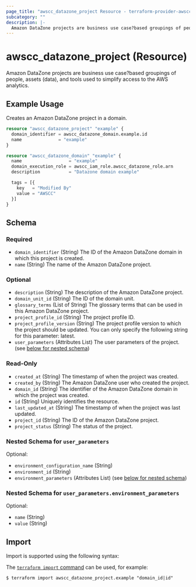 ```yaml
---
page_title: "awscc_datazone_project Resource - terraform-provider-awscc"
subcategory: ""
description: |-
  Amazon DataZone projects are business use case?based groupings of people, assets (data), and tools used to simplify access to the AWS analytics.
---
```


# awscc_datazone_project (Resource)

Amazon DataZone projects are business use case?based groupings of people, assets (data), and tools used to simplify access to the AWS analytics.

## Example Usage

Creates an Amazon DataZone project in a domain.

```terraform
resource "awscc_datazone_project" "example" {
  domain_identifier = awscc_datazone_domain.example.id
  name              = "example"
}

resource "awscc_datazone_domain" "example" {
  name                  = "example"
  domain_execution_role = awscc_iam_role.awscc_datazone_role.arn
  description           = "Datazone domain example"

  tags = [{
    key   = "Modified By"
    value = "AWSCC"
  }]
}
```

<!-- schema generated by tfplugindocs -->
## Schema

### Required

- `domain_identifier` (String) The ID of the Amazon DataZone domain in which this project is created.
- `name` (String) The name of the Amazon DataZone project.

### Optional

- `description` (String) The description of the Amazon DataZone project.
- `domain_unit_id` (String) The ID of the domain unit.
- `glossary_terms` (List of String) The glossary terms that can be used in this Amazon DataZone project.
- `project_profile_id` (String) The project profile ID.
- `project_profile_version` (String) The project profile version to which the project should be updated. You can only specify the following string for this parameter: latest.
- `user_parameters` (Attributes List) The user parameters of the project. (see [below for nested schema](#nestedatt--user_parameters))

### Read-Only

- `created_at` (String) The timestamp of when the project was created.
- `created_by` (String) The Amazon DataZone user who created the project.
- `domain_id` (String) The identifier of the Amazon DataZone domain in which the project was created.
- `id` (String) Uniquely identifies the resource.
- `last_updated_at` (String) The timestamp of when the project was last updated.
- `project_id` (String) The ID of the Amazon DataZone project.
- `project_status` (String) The status of the project.

<a id="nestedatt--user_parameters"></a>
### Nested Schema for `user_parameters`

Optional:

- `environment_configuration_name` (String)
- `environment_id` (String)
- `environment_parameters` (Attributes List) (see [below for nested schema](#nestedatt--user_parameters--environment_parameters))

<a id="nestedatt--user_parameters--environment_parameters"></a>
### Nested Schema for `user_parameters.environment_parameters`

Optional:

- `name` (String)
- `value` (String)

## Import

Import is supported using the following syntax:

The [`terraform import` command](https://developer.hashicorp.com/terraform/cli/commands/import) can be used, for example:

```shell
$ terraform import awscc_datazone_project.example "domain_id|id"
```